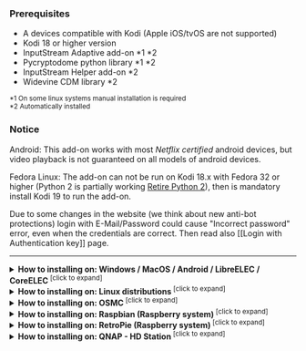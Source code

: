 ### Prerequisites
* A devices compatible with Kodi (Apple iOS/tvOS are not supported)
* Kodi 18 or higher version
* InputStream Adaptive add-on *1 *2
* Pycryptodome python library *1 *2
* InputStream Helper add-on *2
* Widevine CDM library *2

<sup>
*1 On some linux systems manual installation is required<br/>
*2 Automatically installed
</sup>

### Notice

Android:
This add-on works with most _Netflix certified_ android devices, but video playback is not guaranteed on all models of android devices.

Fedora Linux:
The add-on can not be run on Kodi 18.x with Fedora 32 or higher (Python 2 is partially working [Retire Python 2](https://fedoraproject.org/wiki/Changes/RetirePython2)), then is mandatory install Kodi 19 to run the add-on.

Due to some changes in the website (we think about new anti-bot protections) login with E-Mail/Password could cause "Incorrect password" error, even when the credentials are correct. Then read also [[Login with Authentication key]] page.

---

<details>
<summary><b>How to installing on: Windows / MacOS / Android / LibreELEC / CoreELEC</b><sup> [click to expand]</sup></summary>
<p>

Download the Repository zip file `repository.castagnait-1.0.x.zip` from the [GitHub Readme](https://github.com/CastagnaIT/plugin.video.netflix#quick-download-links)

If you are using an external device: copy this file to an USB flash drive or memory card and connect it to the device

* Now open Kodi and in the Add-ons browser, choose _Install from zip file_
* Navigate in to the Home/downloads folder (or USB flash drive/memory card if you use an external device)<br/>
then install the repository file `repository.castagnait-1.0.x.zip`
* Return to the add-ons browser and choose _Install from repository_<br/>
then select CastagnaIT repository and install Netflix add-on

</p>
</details>



<details>
<summary><b>How to installing on: Linux distributions</b><sup> [click to expand]</sup></summary>
<p>

Download the Repository zip file `repository.castagnait-1.0.x.zip` from the [GitHub Readme](https://github.com/CastagnaIT/plugin.video.netflix#quick-download-links)

If you are using an external device: copy this file to an USB flash drive or memory card and connect it to the device

* Now open Kodi and in the Add-ons browser, choose _Install from zip file_
* Navigate in to the Home/downloads folder (or USB flash drive/memory card if you use an external device)<br/>
then install the repository file `repository.castagnait-1.0.x.zip`
* Return to the add-ons browser and choose _Install from repository_<br/>
then select CastagnaIT repository and install Netflix add-on

On some linux distributions additional libraries are needed (On Ubuntu and flavors are already installed)

In the terminal run these commands:

<pre>
sudo apt install build-essential python-dev python-pip python-setuptools
pip install --user pycryptodomex
</pre>

</p>
</details>



<details>
<summary><b>How to installing on: OSMC</b><sup> [click to expand]</sup></summary>
<p>

After installing OSMC and completing the configuration of the first boot, you must connect from the computer with a terminal software that support SSH connection type.

On MacOS you can use Terminal app, on Windows [Putty](https://www.chiark.greenend.org.uk/~sgtatham/putty/latest.html), on Linux use the “ssh” command.

You can find some detailed instruction on [OSMC WIKI](https://osmc.tv/wiki/general/accessing-the-command-line/)
To connect to OSMC, you need the IP address of device and user/password (default credentials on OSMC WIKI)

After establishing the connection with a terminal:

* In the terminal run these commands:
<pre>
sudo apt-get update
sudo apt-get dist-upgrade
sudo apt-get install python-crypto
sudo apt-get install build-essential python-pip
sudo pip install -U setuptools
sudo pip install wheel
sudo pip install pycryptodomex
</pre>
* In the terminal run these commands to download the Repository zip:
<pre>
USE THIS FOR KODI 18 LEIA:
wget https://github.com/castagnait/repository.castagnait/raw/master/repository.castagnait-1.0.1.zip
USE THIS FOR KODI 19 MATRIX:
wget https://github.com/castagnait/repository.castagnait/raw/matrix/repository.castagnait-1.0.0.zip
</pre>
* Now open Kodi and in the Add-ons browser, choose _Install from zip file_
* Navigate in to the Home folder<br/>
then install the repository file `repository.castagnait-1.0.x.zip`
* Return to the add-ons browser and choose _Install from repository_<br/>
then select CastagnaIT repository and install Netflix add-on

</p>
</details>



<details>
<summary><b>How to installing on: Raspbian (Raspberry system)</b><sup> [click to expand]</sup></summary>
<p>

Download the Repository zip file `repository.castagnait-1.0.x.zip` from the [GitHub Readme](https://github.com/CastagnaIT/plugin.video.netflix#quick-download-links)

* Open Raspberry Terminal app and run these commands:
<pre>
sudo apt update
sudo apt install build-essential python-pip python-setuptools libnss3 kodi-inputstream-adaptive
sudo pip install wheel
pip install pycryptodomex
</pre>
* Now open Kodi and follow the menu: `Add-ons browser` > `My add-ons` > `VideoPlayer InputStream`<br/>
so click on `InpuStream Adaptive` and enable it.
* Return to the Add-ons browser, choose _Install from zip file_
* Navigate in to the Home/downloads folder<br/>
then install the repository file `repository.castagnait-1.0.x.zip`
* Return to the add-ons browser and choose _Install from repository_<br/>
then select CastagnaIT repository and install Netflix add-on

</p>
</details>



<details>
<summary><b>How to installing on: RetroPie (Raspberry system)</b><sup> [click to expand]</sup></summary>
<p>

Download the Repository zip file `repository.castagnait-1.0.x.zip` from the [GitHub Readme](https://github.com/CastagnaIT/plugin.video.netflix#quick-download-links)

Copy this file to an USB flash drive or memory card and connect it to the device

* Open RetroPie shell and run these commands:
<pre>
sudo apt update
sudo apt install build-essential python-setuptools python-pip libnss3
sudo pip install wheel pycryptodomex
</pre>
* Now open Kodi and in the Add-ons browser, choose _Install from zip file_
* Navigate in to the USB flash drive/memory card<br/>
then install the repository file `repository.castagnait-1.0.x.zip`
* Return to the add-ons browser and choose _Install from repository_<br/>
then select CastagnaIT repository and install Netflix add-on

</p>
</details>


<details>
<summary><b>How to installing on: QNAP - HD Station</b><sup> [click to expand]</sup></summary>
<p>

<ins>**NOTICE: THIS GUIDE IS INTENDED FOR THE EXCLUSIVE USE OF KODI 18.x**</ins>

**PREREQUISITE:** Mandatory HD Station app installed

* Connect to QNAP with a terminal (ssh or telnet) as admin<br/>
Instructions: https://www.qnap.com/en/how-to/knowledge-base/article/how-to-access-qnap-nas-by-ssh

* In the terminal run the following commands

Run this to locate the root OS folder

`getcfg SHARE_DEF defVolMP -f /etc/config/def_share.info`

Will be shown a path e.g.: /share/CACHEDEV1_DATA
(depending on the model and OS version the path may be different)

Now open the path on screen like:

`cd /share/CACHEDEV1_DATA`

and then open this sub-folder:

`cd /.qpkg/HD_Station`

Now that you are in the _HD_Station_ folder, run:

<pre>
chroot .
apt install python-pycryptodome
</pre>

Download the Repository zip file `repository.castagnait-1.0.x.zip` from the [GitHub Readme](https://github.com/CastagnaIT/plugin.video.netflix#quick-download-links)

Copy this file to an USB flash drive or memory card and connect it to the device

* Now open Kodi and in the Add-ons browser, choose _Install from zip file_
* Navigate in to the Home folder<br/>
then install the repository file `repository.castagnait-1.0.x.zip`
* Return to the add-ons browser and choose _Install from repository_<br/>
then select CastagnaIT repository and install Netflix add-on

</p>
</details>